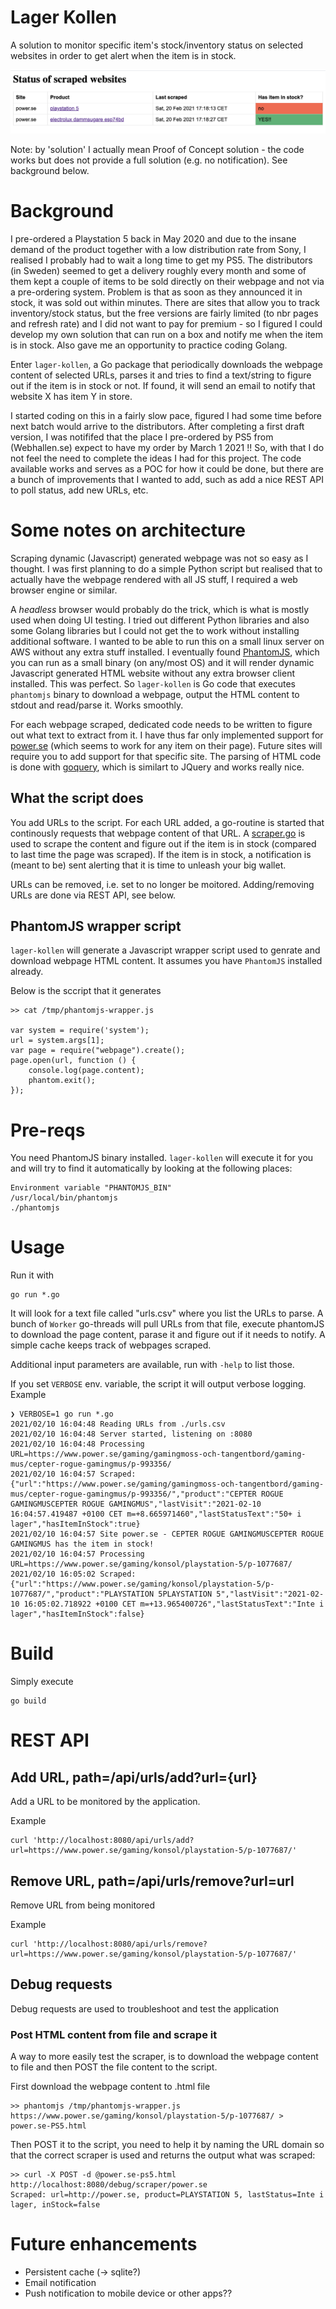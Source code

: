 # Lager Kollen

A solution to monitor specific item's stock/inventory status on selected websites in order to get alert when the item is in stock.

![Overview page](overview-page.png "Overview page")

Note: by 'solution' I actually mean Proof of Concept solution - the code works but does not provide a full solution (e.g. no notification). See background below.

# Background

I pre-ordered a Playstation 5 back in May 2020 and due to the insane demand of the product together with a low distribution rate from Sony, I realised I probably had to wait a long time to get my PS5. The distributors (in Sweden) seemed to get a delivery roughly every month and some of them kept a couple of items to be sold directly on their webpage and not via a pre-ordering system. Problem is that as soon as they announced it in stock, it was sold out within minutes. There are sites that allow you to track inventory/stock status, but the free versions are fairly limited (to nbr pages and refresh rate) and I did not want to pay for premium - so I figured I could develop my own solution that can run on a box and notify me when the item is in stock.
Also gave me an opportunity to practice coding Golang.

Enter `lager-kollen`, a Go package that periodically downloads the webpage content of selected URLs, parses it and tries to find a text/string to figure out if the item is in stock or not. If found, it will send an email to notify that website X has item Y in store.

I started coding on this in a fairly slow pace, figured I had some time before next batch would arrive to the distributors. After completing a first draft version, I was notififed that the place I pre-ordered by PS5 from (Webhallen.se) expect to have my order by March 1 2021 !! 
So, with that I do not feel the need to complete the ideas I had for this project. The code available works and serves as a POC for how it could be done, but there are a bunch of improvements that I wanted to add, such as add a nice REST API to poll status, add new URLs, etc.

# Some notes on architecture

Scraping dynamic (Javascript) generated webpage was not so easy as I thought. I was first planning to do a simple Python script but realised that to actually have the webpage rendered with all JS stuff, I required a web browser engine or similar. 

A *headless* browser would probably do the trick, which is what is mostly used when doing UI testing. I tried out different Python libraries and also some Golang libraries but I could not get the to work without installing additional software. I wanted to be able to run this on a small linux server on AWS without any extra stuff installed. I eventually found [PhantomJS](https://phantomjs.org/), which you can run as a small binary (on any/most OS) and it will render dynamic Javascript generated HTML website without any extra browser client installed. This was perfect. So `lager-kollen` is Go code that executes `phantomjs` binary to download a webpage, output the HTML content to stdout and read/parse it. Works smoothly.

For each webpage scraped, dedicated code needs to be written to figure out what text to extract from it. I have thus far only implemented support for [power.se](https://www.power.se/) (which seems to work for any item on their page). Future sites will require you to add support for that specific site. The parsing of HTML code is done with [goquery](https://github.com/PuerkitoBio/goquery), which is similart to JQuery and works really nice.

## What the script does

You add URLs to the script. For each URL added, a go-routine is started that continously requests that webpage content of that URL. A [scraper.go](Scraper) is used to scrape the content and figure out if the item is in stock (compared to last time the page was scraped). If the item is in stock, a notification is (meant to be) sent alerting that it is time to unleash your big wallet.

URLs can be removed, i.e. set to no longer be moitored. Adding/removing URLs are done via REST API, see below.

## PhantomJS wrapper script

`lager-kollen` will generate a Javascript wrapper script used to genrate and download webpage HTML content. It assumes you have `PhantomJS` installed already.

Below is the sccript that it generates

    >> cat /tmp/phantomjs-wrapper.js

    var system = require('system');
    url = system.args[1];
    var page = require("webpage").create();
    page.open(url, function () {
        console.log(page.content);
        phantom.exit();
    });


# Pre-reqs

You need PhantomJS binary installed. `lager-kollen` will execute it for you and will try to find it automatically by looking at the following places:

    Environment variable "PHANTOMJS_BIN"
    /usr/local/bin/phantomjs
    ./phantomjs


# Usage

Run it with

    go run *.go 

It will look for a text file called "urls.csv" where you list the URLs to parse. A bunch of `Worker` go-threads will pull URLs from that file, execute phantomJS to download the page content, parase it and figure out if it needs to notify.
A simple cache keeps track of webpages scraped.

Additional input parameters are available, run with `-help` to list those.

If you set `VERBOSE` env. variable, the script it will output verbose logging. Example

    ❯ VERBOSE=1 go run *.go
    2021/02/10 16:04:48 Reading URLs from ./urls.csv
    2021/02/10 16:04:48 Server started, listening on :8080
    2021/02/10 16:04:48 Processing URL=https://www.power.se/gaming/gamingmoss-och-tangentbord/gaming-mus/cepter-rogue-gamingmus/p-993356/
    2021/02/10 16:04:57 Scraped: {"url":"https://www.power.se/gaming/gamingmoss-och-tangentbord/gaming-mus/cepter-rogue-gamingmus/p-993356/","product":"CEPTER ROGUE GAMINGMUSCEPTER ROGUE GAMINGMUS","lastVisit":"2021-02-10 16:04:57.419487 +0100 CET m=+8.665971460","lastStatusText":"50+ i lager","hasItemInStock":true}
    2021/02/10 16:04:57 Site power.se - CEPTER ROGUE GAMINGMUSCEPTER ROGUE GAMINGMUS has the item in stock!
    2021/02/10 16:04:57 Processing URL=https://www.power.se/gaming/konsol/playstation-5/p-1077687/
    2021/02/10 16:05:02 Scraped: {"url":"https://www.power.se/gaming/konsol/playstation-5/p-1077687/","product":"PLAYSTATION 5PLAYSTATION 5","lastVisit":"2021-02-10 16:05:02.718922 +0100 CET m=+13.965400726","lastStatusText":"Inte i lager","hasItemInStock":false}

# Build

Simply execute 

    go build

# REST API

## Add URL, path=/api/urls/add?url={url}

Add a URL to be monitored by the application.

Example

    curl 'http://localhost:8080/api/urls/add?url=https://www.power.se/gaming/konsol/playstation-5/p-1077687/'

## Remove URL, path=/api/urls/remove?url=url

Remove URL from being monitored

Example

    curl 'http://localhost:8080/api/urls/remove?url=https://www.power.se/gaming/konsol/playstation-5/p-1077687/'

## Debug requests

Debug requests are used to troubleshoot and test the application

### Post HTML content from file and scrape it

A way to more easily test the scraper, is to download the webpage content to file and then POST the file content to the script.

First download the webpage content to .html file

    >> phantomjs /tmp/phantomjs-wrapper.js https://www.power.se/gaming/konsol/playstation-5/p-1077687/ > power.se-PS5.html

Then POST it to the script, you need to help it by naming the URL domain so that the correct scraper is used and returns the output what was scraped:

    >> curl -X POST -d @power.se-ps5.html http://localhost:8080/debug/scraper/power.se
    Scraped: url=http://power.se, product=PLAYSTATION 5, lastStatus=Inte i lager, inStock=false

# Future enhancements

 - Persistent cache (-> sqlite?)
 - Email notification
 - Push notification to mobile device or other apps??
